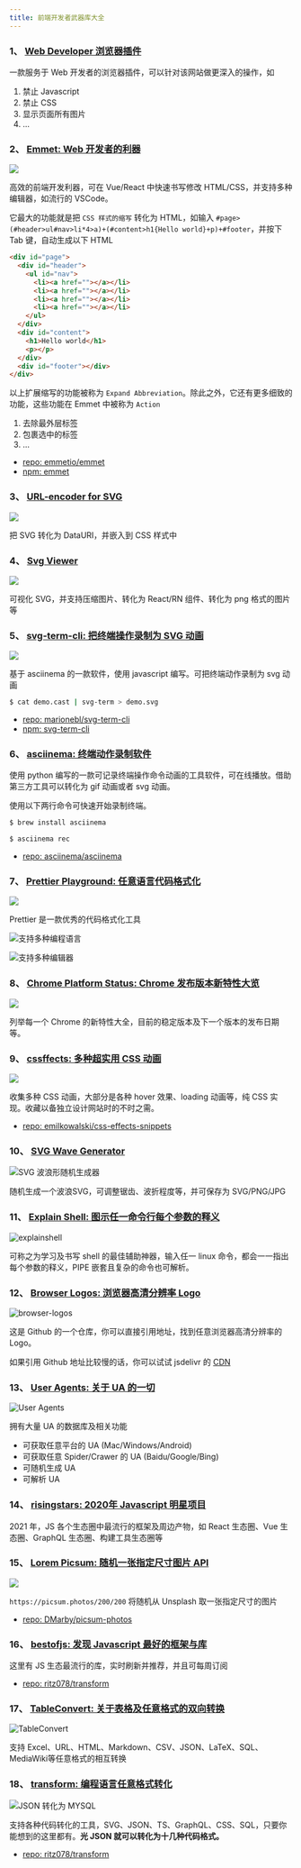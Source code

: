 ```yaml
---
title: 前端开发者武器库大全
---
```



### **1、 [Web Developer 浏览器插件](https://chrispederick.com/work/web-developer/)**

一款服务于 Web 开发者的浏览器插件，可以针对该网站做更深入的操作，如

1. 禁止 Javascript
1. 禁止 CSS
1. 显示页面所有图片
1. ...




    

### **2、 [Emmet: Web 开发者的利器](https://emmet.io/)**

![](./assets/svgviewer.png)

高效的前端开发利器，可在 Vue/React 中快速书写修改 HTML/CSS，并支持多种编辑器，如流行的 VSCode。

它最大的功能就是把 `CSS 样式的缩写` 转化为 HTML，如输入 `#page>(#header>ul#nav>li*4>a)+(#content>h1{Hello world}+p)+#footer`，并按下 Tab 键，自动生成以下 HTML

``` html
<div id="page">
  <div id="header">
    <ul id="nav">
      <li><a href=""></a></li>
      <li><a href=""></a></li>
      <li><a href=""></a></li>
      <li><a href=""></a></li>
    </ul>
  </div>
  <div id="content">
    <h1>Hello world</h1>
    <p></p>
  </div>
  <div id="footer"></div>
</div>
```

以上扩展缩写的功能被称为 `Expand Abbreviation`。除此之外，它还有更多细致的功能，这些功能在 Emmet 中被称为 `Action`

1. 去除最外层标签
1. 包裹选中的标签
1. ...


+ [repo: emmetio/emmet](https://github.com/emmetio/emmet)
+ [npm: emmet](https://npmjs.com/package/emmet)
    

### **3、 [URL-encoder for SVG](https://yoksel.github.io/url-encoder/)**

![](./assets/svg-encode.png)

把 SVG 转化为 DataURI，并嵌入到 CSS 样式中




    

### **4、 [Svg Viewer](https://www.svgviewer.dev/)**

![](./assets/svgviewer.png)

可视化 SVG，并支持压缩图片、转化为 React/RN 组件、转化为 png 格式的图片等




    

### **5、 [svg-term-cli: 把终端操作录制为 SVG 动画](https://github.com/marionebl/svg-term-cli)**

![](./assets/commitlint.svg)

基于 asciinema 的一款软件，使用 javascript 编写。可把终端动作录制为 svg 动画

``` bash
$ cat demo.cast | svg-term > demo.svg
```


+ [repo: marionebl/svg-term-cli](https://github.com/marionebl/svg-term-cli)
+ [npm: svg-term-cli](https://npmjs.com/package/svg-term-cli)
    

### **6、 [asciinema: 终端动作录制软件](https://asciinema.org/)**

使用 python 编写的一款可记录终端操作命令动画的工具软件，可在线播放。借助第三方工具可以转化为 gif 动画或者 svg 动画。

使用以下两行命令可快速开始录制终端。

``` bash
$ brew install asciinema

$ asciinema rec
```


+ [repo: asciinema/asciinema](https://github.com/asciinema/asciinema)

    

### **7、 [Prettier Playground: 任意语言代码格式化](https://prettier.io/playground/)**

![](./assets/prettier.png)

Prettier 是一款优秀的代码格式化工具

![支持多种编程语言](./assets/prettier-lang.png)

![支持多种编辑器](./assets/prettier-editor.png)




    

### **8、 [Chrome Platform Status: Chrome 发布版本新特性大览](https://www.chromestatus.com/features/schedule)**

![](./assets/chromestatus.png)

列举每一个 Chrome 的新特性大全，目前的稳定版本及下一个版本的发布日期等。




    

### **9、 [cssffects: 多种超实用 CSS 动画](https://emilkowalski.github.io/css-effects-snippets/)**

![](./assets/csseffects.png)

收集多种 CSS 动画，大部分是各种 hover 效果、loading 动画等，纯 CSS 实现。收藏以备独立设计网站时的不时之需。


+ [repo: emilkowalski/css-effects-snippets](https://github.com/emilkowalski/css-effects-snippets)

    

### **10、 [SVG Wave Generator](https://www.softr.io/tools/svg-wave-generator)**

![SVG 波浪形随机生成器](./assets/svg-creator.png)

随机生成一个波浪SVG，可调整锯齿、波折程度等，并可保存为 SVG/PNG/JPG




    

### **11、 [Explain Shell: 图示任一命令行每个参数的释义](https://explainshell.com/)**

![explainshell](./assets/explainshell.png)

可称之为学习及书写 shell 的最佳辅助神器，输入任一 linux 命令，都会一一指出每个参数的释义，PIPE 嵌套且复杂的命令也可解析。




    

### **12、 [Browser Logos: 浏览器高清分辨率 Logo](https://github.com/alrra/browser-logos)**

![browser-logos](https://cdn.jsdelivr.net/gh/alrra/browser-logos/src/browser-logos.gif)

这是 Github 的一个仓库，你可以直接引用地址，找到任意浏览器高清分辨率的Logo。

如果引用 Github 地址比较慢的话，你可以试试 jsdelivr 的 [CDN](https://cdn.jsdelivr.net/gh/alrra/browser-logos/src/chrome/chrome_64x64.png)




    

### **13、 [User Agents: 关于 UA 的一切](https://user-agents.net/)**

![User Agents](./assets/ua.png)

拥有大量 UA 的数据库及相关功能

+ 可获取任意平台的 UA (Mac/Windows/Android)
+ 可获取任意 Spider/Crawer 的 UA (Baidu/Google/Bing)
+ 可随机生成 UA
+ 可解析 UA




    

### **14、 [risingstars: 2020年 Javascript 明星项目](https://risingstars.js.org/2020/zh)**

2021 年，JS 各个生态圈中最流行的框架及周边产物，如 React 生态圈、Vue 生态圈、GraphQL 生态圈、构建工具生态圈等




    

### **15、 [Lorem Picsum: 随机一张指定尺寸图片 API](https://picsum.photos/)**

![](./assets/picsum.png)

`https://picsum.photos/200/200` 将随机从 Unsplash 取一张指定尺寸的图片


+ [repo: DMarby/picsum-photos](https://github.com/DMarby/picsum-photos)

    

### **16、 [bestofjs: 发现 Javascript 最好的框架与库](https://bestofjs.org/)**

这里有 JS 生态最流行的库，实时刷新并推荐，并且可每周订阅


+ [repo: ritz078/transform](https://github.com/ritz078/transform)

    

### **17、 [TableConvert: 关于表格及任意格式的双向转换](https://tableconvert.com/)**

![TableConvert](./assets/tableconvert.png)

支持 Excel、URL、HTML、Markdown、CSV、JSON、LaTeX、SQL、MediaWiki等任意格式的相互转换




    

### **18、 [transform: 编程语言任意格式转化](https://transform.tools/)**

![JSON 转化为 MYSQL](./assets/transform.png)

支持各种代码转化的工具，SVG、JSON、TS、GraphQL、CSS、SQL，只要你能想到的这里都有。**光 JSON 就可以转化为十几种代码格式。**


+ [repo: ritz078/transform](https://github.com/ritz078/transform)

    
